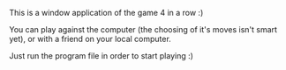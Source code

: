 This is a window application of the game 4 in a row :)

You can play against the computer (the choosing of it's moves isn't smart yet), or with a friend on your local computer.

Just run the program file in order to start playing :)
